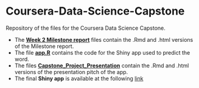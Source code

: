 # Coursera-Data-Science-Capstone
Repository of the files for the Coursera Data Science Capstone.  
-    The [**Week 2 Milestone report**](https://cippa.github.io/Coursera-Data-Science-Capstone/Week2-Milestone-Report.html) 
files contain the .Rmd and .html versions of 
the Milestone report.  
-    The file [**app.R**](https://github.com/Cippa/Coursera-Data-Science-Capstone/blob/gh-pages/app.R) 
contains the code for the Shiny app used to predict the 
word.  
-    The files [**Capstone_Project_Presentation**](https://cippa.github.io/Coursera-Data-Science-Capstone/Capstone_Project_Presentation.html) 
contain the .Rmd and .html versions of the presentation pitch of the app.  
-    The final **Shiny app** is available at the following [link](https://cippa.shinyapps.io/Coursera-Data-Science-Capstone/)

